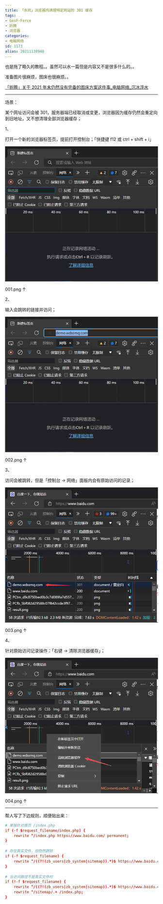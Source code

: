 ```yaml
---
title: 「水坑」浏览器内清理特定网站的 301 缓存
tags:
- GesF-Force
- 折腾
- 浏览器
categories:
- 电脑网络
id: 1173
alias: 20211130948
---
```


也是拖了略久的教程。。虽然可以水一篇但是内容又不是很多什么的。。

准备图片很麻烦，图床也很麻烦。。

<!--more-->

[「折腾」关于 2021 年末仍然没有完备的图床方案这件事\_电脑网络\_沉冰浮水](https://www.wdssmq.com/post/20211225085.html "「折腾」关于 2021 年末仍然没有完备的图床方案这件事\_电脑网络\_沉冰浮水")

--------

场景：

某个网址访问会被 301，服务器端已经取消或变更，浏览器因为缓存仍然会重定向到旧地址，又不想清理全部浏览器缓存；

1、

打开一个新的浏览器标签页，提前打开控制台；「快捷键 f12 或 ctrl + shift + i」

![001.png](001.png)

001.png ↑

2、

输入会跳转的链接并访问；

![002.png](002.png)

002.png ↑

3、

访问会被跳转，但是「控制台 → 网络」面板内会有原始访问的记录；

![003.png](003.png)

003.png ↑

4、

针对原始访问记录操作：「右键 → 清除浏览器缓存」；

![004.png](004.png)

004.png ↑

--------------

帮人写了下边规则，顺便贴出来：

```conf
# 单独针对首页 /index.php
if (-f $request_filename/index.php) {
    rewrite ^/index.php https://www.baidu.com/ permanent;
}

# 存在真实文件，但仍然跳转
if (-f $request_filename) {
    rewrite ^/((?!(zb_users|zb_system|sitemap)).*)$ https://www.baidu.com/$1 permanent;
}

# 当访问路径不是真实文件时
if (!-f $request_filename) {
    rewrite ^/((?!(zb_users|zb_system|sitemap)).*)$ https://www.baidu.com/$1 permanent;
    rewrite ^/sitemap/.+ /index.php;
}
```

